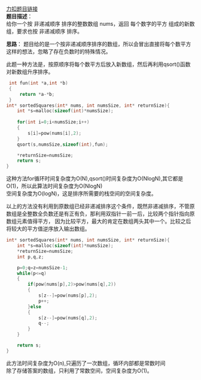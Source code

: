 [力扣题目链接](https://leetcode.cn/problems/squares-of-a-sorted-array/)\
__题目描述__：\
给你一个按 非递减顺序 排序的整数数组 nums，返回 每个数字的平方 组成的新数组，要求也按 非递减顺序 排序。

__思路__：
题目给的是一个按非递减顺序排序的数组，所以会冒出直接将每个数平方这样的想法，忽略了存在负数时的特殊情况。

此题一种方法是，按原顺序将每个数平方后放入新数组，然后再利用qsort()函数对新数组升序排序。
```C
 int fun(int *a,int *b)
 {
     return *a-*b;
 }
int* sortedSquares(int* nums, int numsSize, int* returnSize){
    int *s=malloc(sizeof(int)*numsSize);
    
    for(int i=0;i<numsSize;i++)
    {
        s[i]=pow(nums[i],2);
    }
    qsort(s,numsSize,sizeof(int),fun);

    *returnSize=numsSize;
    return s;
}
```
这种方法for循环时间复杂度为O(N),qsort()时间复杂度为O(NlogN),其它都是O(1)，所以此算法时间复杂度为O(NlogN)\
空间复杂度为O(logN)，这是排序所需要的栈空间的空间复杂度。

以上的方法没有利用到原数组已经非递减排序这个条件，既然非递减排序，不管原数组是全整数全负数还是有正有负，那利用双指针一前一后，比较两个指针指向原数组元素值得平方，
因为比较平方，最大的肯定在数组两头其中一个。比较之后将较大的平方值逆序放入输出数组。
```C
int* sortedSquares(int* nums, int numsSize, int* returnSize){
    int *s=malloc(sizeof(int)*numsSize);
    *returnSize=numsSize;
    int p,q,z;

    p=0;q=z=numsSize-1;
    while(p<=q)
    {
        if(pow(nums[p],2)>pow(nums[q],2))
        {
            s[z--]=pow(nums[p],2);
            p++;
        }else
        {
            s[z--]=pow(nums[q],2);
            q--;
        }
    }

    return s;
}
```
此方法时间复杂度为O(n),只遍历了一次数组，循环内部都是常数时间\
除了存储答案的数组，只利用了常数空间，空间复杂度为O(1)。
